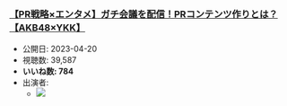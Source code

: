 ### [【PR戦略×エンタメ】ガチ会議を配信！PRコンテンツ作りとは？【AKB48×YKK】](https://www.youtube.com/watch?v=vypnOwhY_MU)
-   公開日: 2023-04-20
-   視聴数: 39,587
-   **いいね数: 784**
-   出演者: 
    - [![](https://img.youtube.com/vi/vypnOwhY_MU/hqdefault.jpg)](https://www.youtube.com/watch?v=vypnOwhY_MU)
